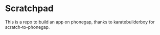 # Scratchpad

This is a repo to build an app on phonegap, thanks to karatebuilderboy for scratch-to-phonegap.
